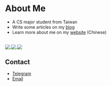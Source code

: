 # About Me

- A CS major student from Taiwan
- Write some articles on my [blog](https://ppodds.github.io/)
- Learn more about me on my [website](https://ppodds.website/) (Chinese)

## 
<a href="https://github.com/ryo-ma/github-profile-trophy">
  <img align="center" src="https://github-profile-trophy.vercel.app/?username=ppodds" />
</a>
<a href="https://github.com/anuraghazra/github-readme-stats">
  <img align="center" src="https://github-readme-stats.vercel.app/api?username=ppodds&count_private=true" />
</a>
<a href="https://github.com/anuraghazra/github-readme-stats">
  <img align="center" src="https://github-readme-stats.vercel.app/api/top-langs/?username=ppodds&hide=html,css&layout=compact&langs_count=10" />
</a>

## Contact

- [Telegram](https://t.me/ppodds)
- [Email](mailto:oscar20020629@gmail.com)




